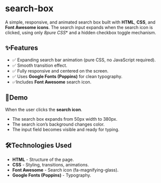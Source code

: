 # search-box

A simple, responsive, and animated search box built with **HTML**, **CSS**, and **Font Awesome icons**. The search input expands when the search icon is clicked, using only *8pure CSS** and a hidden checkbox toggle mechanism.

## ✨Features
- ✅ Expanding search bar animation (pure CSS, no JavaScript required).
- ✅ Smooth transition effect.
- ✅ Fully responsive and centered on the screen.
- ✅ Uses **Google Fonts (Poppins)** for clean typography.
- ✅Includes **Font Awesome** search icon.

## 🚀Demo
When the user clicks the **search icon**.
- The search box expands from 50px width to 380px.
- The search icon’s background changes color.
- The input field becomes visible and ready for typing.

## 🛠️Technologies Used
- **HTML** - Structure of the page.
- **CSS** - Styling, transitions, animations.
- **Font Awesome** - Search icon (fa-magnifying-glass).
- **Google Fonts (Poppins)** - Typography.

